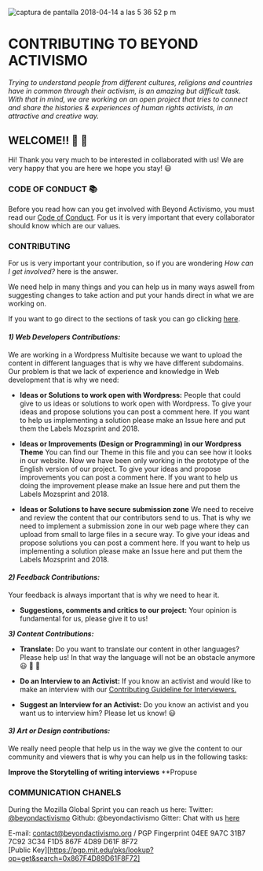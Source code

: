 ![captura de pantalla 2018-04-14 a las 5 36 52 p m](https://user-images.githubusercontent.com/32823481/38769888-7f244cea-400a-11e8-80a7-293dc415c086.png)  

# CONTRIBUTING TO BEYOND ACTIVISMO

_Trying to understand people from different cultures, religions and countries have in common through their activism, is an amazing but difficult task. With that in mind, we are working on an open project that tries to connect and share the histories & experiences of human rights activists, in an attractive and creative way._

## **WELCOME!!** 🎉 🎉 

Hi! Thank you very much to be interested in collaborated with us! We are very happy that you are here we hope you stay! 😃 

### **CODE OF CONDUCT** 📚 

Before you read how can you get involved with Beyond Activismo, you must read our [Code of Conduct](https://github.com/Beyondactivismo/Beyondactivismo/blob/master/CODE_OF_CONDUCT.md). For us it is very important that every collaborator should know which are our values.


### **CONTRIBUTING** 

For us is very important your contribution, so if you are wondering _How can I get involved?_ here is the answer. 

We need help in many things and you can help us in many ways aswell from suggesting changes to take action and put your hands direct in what we are working on. 

If you want to go direct to the sections of task you can go clicking [here](https://github.com/Beyondactivismo/Beyondactivismo/projects/7).

#### _**1) Web Developers Contributions:**_
We are working in a Wordpress Multisite because we want to upload the content in different languages that is why we have different subdomains. Our problem is that we lack of experience and knowledge in Web development that is why we need:

- **Ideas or Solutions to work open with Wordpress:** 
People that could give to us ideas or solutions to work open with Wordpress.
To give your ideas and propose solutions you can post a comment here.
If you want to help us implementing a solution please make an Issue here and put them the Labels Mozsprint and 2018.

- **Ideas or Improvements (Design or Programming) in our Wordpress Theme**
You can find our Theme in this file and you can see how it looks in our website. Now we have been only working in the prototype of the English version of our project. 
To give your ideas and propose improvements you can post a comment here.
If you want to help us doing the improvement please make an Issue here and put them the Labels Mozsprint and 2018.

- **Ideas or Solutions to have secure submission zone**
We need to receive and review the content that our contributors send to us. That is why we need to implement a submission zone in our web page where they can upload from small to large files in a secure way. 
To give your ideas and propose solutions you can post a comment here.
If you want to help us implementing a solution please make an Issue here and put them the Labels Mozsprint and 2018.


#### _**2) Feedback Contributions:**_ 
Your feedback is always important that is why we need to hear it.

- **Suggestions, comments and critics to our project:** 
Your opinion is fundamental for us, please give it to us! 

_**3) Content Contributions:**_

- **Translate:** 
Do you want to translate our content in other languages? Please help us! In that way the language will not be an obstacle anymore 😃 💪 💪  

- **Do an Interview to an Activist:**
If you know an activist and would like to make an interview with our [Contributing Guideline for Interviewers.](https://github.com/Beyondactivismo/Beyondactivismo/blob/master/GUIDELINES/INTERVIEWCONTRIBUTING.md)

- **Suggest an Interview for an Activist:** 
Do you know an activist and you want us to interview him? Please let us know! 😃 

#### _**3) Art or Design contributions:**_
We really need people that help us in the way we give the content to our community and viewers that is why you can help us in the following tasks:

**Improve the Storytelling of writing interviews**
**Propuse 


### **COMMUNICATION CHANELS**
During the Mozilla Global Sprint you can reach us here:
Twitter: [@beyondactivismo](https://twitter.com/beyondactivismo) 
Github:  @beyondactivismo
Gitter:  Chat with us [here](https://gitter.im/Beyond-Activismo/BA-Mozsprint2018?utm_source=share-link&utm_medium=link&utm_campaign=share-link)

E-mail: contact@beyondactivismo.org / PGP Fingerprint 04EE 9A7C 31B7 7C92 3C34 F1D5 867F 4D89 D61F 8F72   
[Public Key][https://pgp.mit.edu/pks/lookup?op=get&search=0x867F4D89D61F8F72] 




